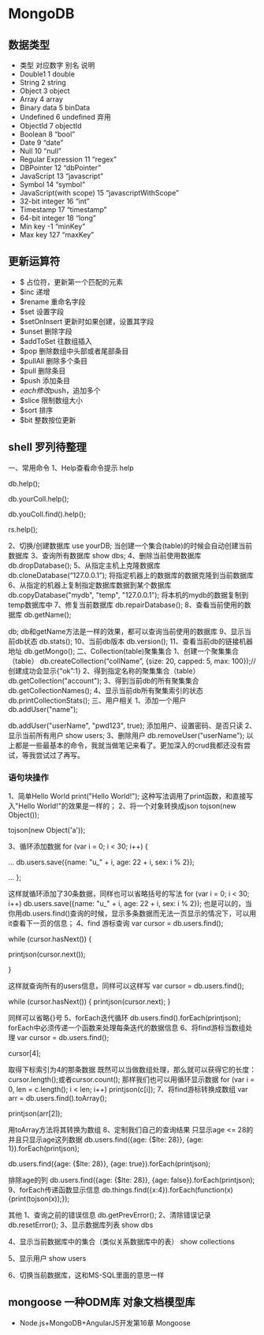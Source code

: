 # MongoDB

## 数据类型
- 类型	对应数字	别名	说明
- Double1	1	double	 
- String	2	string	 
- Object	3	object	 
- Array	4	array	 
- Binary data	5	binData	 
- Undefined	6	undefined	弃用
- ObjectId	7	objectId	 
- Boolean	8	“bool”	 
- Date	9	“date”	 
- Null	10	“null”	 
- Regular Expression	11	“regex”	 
- DBPointer	12	“dbPointer”	 
- JavaScript	13	“javascript”	 
- Symbol	14	“symbol”	 
- JavaScript(with scope)	15	“javascriptWithScope”	 
- 32-bit integer	16	“int”	 
- Timestamp	17	“timestamp”	 
- 64-bit integer	18	“long”	 
- Min key	-1	“minKey”	 
- Max key	127	“maxKey”

## 更新运算符
- $ 占位符，更新第一个匹配的元素
- $inc 递增
- $rename 重命名字段
- $set 设置字段
- $setOnInsert 更新时如果创建，设置其字段
- $unset 删除字段
- $addToSet 往数组插入
- $pop 删除数组中头部或者尾部条目
- $pullAll 删除多个条目
- $pull 删除条目
- $push 添加条目
- $each 修改$push，追加多个
- $slice 限制数组大小
- $sort 排序
- $bit 整数按位更新



## shell 罗列待整理
一、常用命令
1、Help查看命令提示
help

db.help();

db.yourColl.help();

db.youColl.find().help();

rs.help();

2、切换/创建数据库
use yourDB; 当创建一个集合(table)的时候会自动创建当前数据库
3、查询所有数据库
show dbs;
4、删除当前使用数据库
db.dropDatabase();
5、从指定主机上克隆数据库
db.cloneDatabase(“127.0.0.1”); 
将指定机器上的数据库的数据克隆到当前数据库
6、从指定的机器上复制指定数据库数据到某个数据库
db.copyDatabase("mydb", "temp", "127.0.0.1");
将本机的mydb的数据复制到temp数据库中
7、修复当前数据库
db.repairDatabase();
8、查看当前使用的数据库
db.getName();

db; db和getName方法是一样的效果，都可以查询当前使用的数据库
9、显示当前db状态
db.stats();
10、当前db版本
db.version();
11、查看当前db的链接机器地址
db.getMongo();
二、Collection(table)聚集集合
1、创建一个聚集集合（table）
db.createCollection(“collName”, {size: 20, capped: 5, max: 100});//创建成功会显示{“ok”:1}
2、得到指定名称的聚集集合（table）
db.getCollection("account");
3、得到当前db的所有聚集集合
db.getCollectionNames();
4、显示当前db所有聚集索引的状态
db.printCollectionStats();
三、用户相关
1、添加一个用户
db.addUser("name");

db.addUser("userName", "pwd123", true); 
添加用户、设置密码、是否只读
2、显示当前所有用户
show users;
3、删除用户
db.removeUser("userName");
以上都是一些最基本的命令，我就当做笔记来看了。更加深入的crud我都还没有尝试，等我尝试过了再写。


### 语句块操作
1、简单Hello World
print("Hello World!");
这种写法调用了print函数，和直接写入"Hello World!"的效果是一样的；
2、将一个对象转换成json
tojson(new Object());

tojson(new Object('a'));

3、循环添加数据
for (var i = 0; i < 30; i++) {

... db.users.save({name: "u_" + i, age: 22 + i, sex: i % 2});

... };

这样就循环添加了30条数据，同样也可以省略括号的写法
for (var i = 0; i < 30; i++) db.users.save({name: "u_" + i, age: 22 + i, sex: i % 2});
也是可以的，当你用db.users.find()查询的时候，显示多条数据而无法一页显示的情况下，可以用it查看下一页的信息；
4、find 游标查询
var cursor = db.users.find();

while (cursor.hasNext()) {

printjson(cursor.next());

}

这样就查询所有的users信息，同样可以这样写
var cursor = db.users.find();

while (cursor.hasNext()) { printjson(cursor.next); }

同样可以省略{}号
5、forEach迭代循环
db.users.find().forEach(printjson);
forEach中必须传递一个函数来处理每条迭代的数据信息
6、将find游标当数组处理
var cursor = db.users.find();

cursor[4];

取得下标索引为4的那条数据
既然可以当做数组处理，那么就可以获得它的长度：cursor.length();或者cursor.count();
那样我们也可以用循环显示数据
for (var i = 0, len = c.length(); i < len; i++) printjson(c[i]);
7、将find游标转换成数组
var arr = db.users.find().toArray();

printjson(arr[2]);

用toArray方法将其转换为数组
8、定制我们自己的查询结果
只显示age <= 28的并且只显示age这列数据
db.users.find({age: {$lte: 28}}, {age: 1}).forEach(printjson);

db.users.find({age: {$lte: 28}}, {age: true}).forEach(printjson);

排除age的列
db.users.find({age: {$lte: 28}}, {age: false}).forEach(printjson);
9、forEach传递函数显示信息
db.things.find({x:4}).forEach(function(x) {print(tojson(x));});

其他
1、查询之前的错误信息
db.getPrevError();
2、清除错误记录
db.resetError();
3、显示数据库列表
show dbs

4、显示当前数据库中的集合（类似关系数据库中的表）
show collections

5、显示用户
show users
 
6、切换当前数据库，这和MS-SQL里面的意思一样

## mongoose 一种ODM库 对象文档模型库
- Node.js+MongoDB+AngularJS开发第16章 Mongoose
